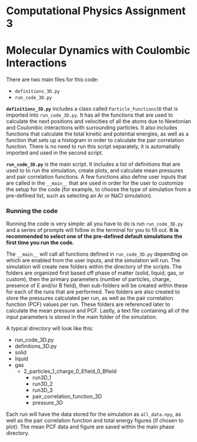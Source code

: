# Computational Physics Assignment 3
# Molecular Dynamics with Coulombic Interactions

There are two main files for this code:
* `definitions_3D.py`
* `run_code_3D.py`

**`definitions_3D.py`** includes a class called `Particle_Functions3D` that is imported into `run_code_3D.py`.
It has all the functions that are used to calculate the next positions and velocities of all the 
atoms due to Newtonian and Coulombic interactions with surrounding particles. It also includes functions that calculate
the total kinetic and potential energies, as well as a function that sets up a histogram in order to 
calculate the pair correlation function. There is no need to run this script separately, it is automatially
imported and used in the second script.

**`run_code_3D.py`** is the main script. It includes a list of definitions that are used to to run the simulation, 
create plots, and calculate mean pressures and pair correlation functions. A few functions also define user 
inputs that are called in the `__main__` that are used in order for the user to customize the setup for the code
(for example, to choose the type of simulation from a pre-defined list, such as selecting an Ar or NaCl simulation). 

### Running the code
Running the code is very simple: all you have to do is run `run_code_3D.py` and a series of prompts will follow
in the terminal for you to fill out. **It is recommended to select one of the pre-defined default simulations the first time you run the code.**

The `__main__` will call all functions defined in `run_code_3D.py` depending on which are enabled from the user inputs, and the 
simulation will run. The simulation will create new folders within the directory of the scripts. The folders are organized
first based off phase of matter (solid, liquid, gas, or custom), then the primary parameters (number of particles, charge, 
presence of E and/or B field), then sub-folders will be created within these for each 
of the runs that are performed. Two folders are also created to store the pressures calculated per run, as well as the
pair correlation function (PCF) values per run. These folders are referenced later to calculate the mean pressure and PCF.
Lastly, a text file containing all of the input parameters is stored in the main folder of the simulation. 

A typical directory will look like this:

* run_code_3D.py
* definitions_3D.py
* solid
* liquid
* gas
    - 2_particles_1_charge_0_Efield_0_Bfield
        - run3D_1
        - run3D_2
        - run3D_3
        - pair_correlation_function_3D
        - pressure_3D

Each run will have the data stored for the simulation as `all_data.npy`, as well as the pair correlation function
and total energy figures (if chosen to plot). The mean PCF data and figure are saved within the main phase directory.
